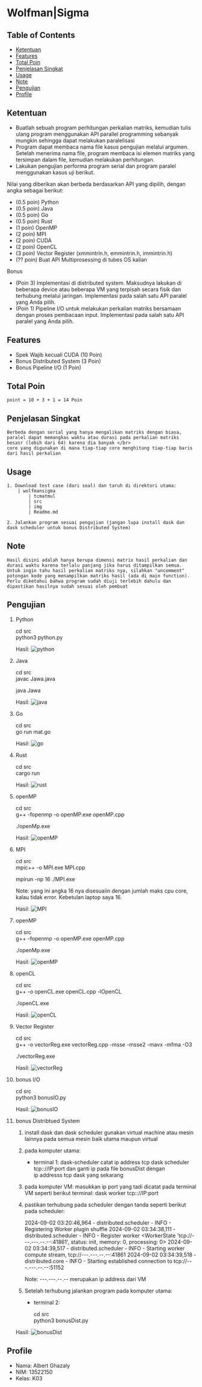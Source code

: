 # Wolfman|Sigma


## Table of Contents
* [Ketentuan](#ketentuan)
* [Features](#Features)
* [Total Poin](#total-poin)
* [Penjelasan Singkat](#penjelasan-singkat)
* [Usage](#usage)
* [Note](#note)
* [Pengujian](#pengujian)
* [Profile](#profile)
## Ketentuan
- Buatlah sebuah program perhitungan perkalian matriks, kemudian tulis ulang program menggunakan API parallel programming sebanyak mungkin sehingga dapat melakukan paralelisasi 
- Program dapat membaca nama file kasus pengujian melalui argumen. Setelah menerima nama file, program membaca isi elemen matriks yang tersimpan dalam file, kemudian melakukan perhitungan.
- Lakukan pengujian performa program serial dan program paralel menggunakan kasus uji berikut.

Nilai yang diberikan akan berbeda berdasarkan API yang dipilih, dengan angka sebagai berikut:
- (0.5 poin) Python
- (0.5 poin) Java
- (0.5 poin) Go
- (0.5 poin) Rust
- (1 poin) OpenMP
- (2 poin) MPI
- (2 poin) CUDA
- (2 poin) OpenCL
- (3 poin) Vector Register (xmmintrin.h,  emmintrin.h,  immintrin.h)
- (?? poin) Buat API Multiprosessing di tubes OS kalian

Bonus
- (Poin 3) Implementasi di distributed system. Maksudnya lakukan di beberapa device atau beberapa VM yang terpisah secara fisik dan terhubung melalui jaringan. Implementasi pada salah satu API paralel yang Anda pilih.
- (Poin 1) Pipeline I/O untuk melakukan perkalian matriks bersamaan dengan proses pembacaan input. Implementasi pada salah satu API paralel yang Anda pilih.


## Features
- Spek Wajib kecuali CUDA (10 Poin)
- Bonus Distributed System (3 Poin)
- Bonus Pipeline I/O (1 Poin)
## Total Poin
    point = 10 + 3 + 1 = 14 Poin
    
## Penjelasan Singkat
    Berbeda dengan serial yang hanya mengalikan matriks dengan biasa, paralel dapat memangkas waktu atau durasi pada perkalian matriks besasr (lebih dari 64) karena dia banyak </br>
    core yang digunakan di mana tiap-tiap core menghitung tiap-tiap baris dari hasil perkalian
    
## Usage
    1. Download test case (dari soal) dan taruh di direktori utama:
        | wolfmansigma
            | tcmatmul
            | src
            | img
            | Readme.md

    2. Jalankan program sesuai pengujian (jangan lupa install dask dan dask scheduler untuk bonus Distributed System)

## Note
    Hasil disini adalah hanya berupa dimensi matrix hasil perkalian dan durasi waktu karena terlalu panjang jika harus ditampilkan semua. Untuk ingin tahu hasil perkalian matriks nya, silahkan "uncomment" potongan kode yang menampilkan matriks hasil (ada di main function). Perlu diketahui bahwa program sudah diuji terlebih dahulu dan dipastikan hasilnya sudah sesuai oleh pembuat
## Pengujian
1. Python

    cd src </br>
    python3 python.py

    Hasil:
    ![python](./img/python.png)

2. Java

    cd src </br>
    javac Jawa.java

    java Jawa

    Hasil: 
    ![java](./img/java.png) 
3. Go

    cd src </br>
    go run mat.go

    Hasil: 
    ![go](./img/go.png)
3. Rust

    cd src </br>
    cargo run

    Hasil: 
    ![rust](./img/rust.png)
4. openMP

    cd src </br>
    g++ -fopenmp -o openMP.exe openMP.cpp

    ./openMp.exe

    Hasil: 
    ![openMP](./img/openMP.png)
5. MPI

    cd src </br>
    mpic++ -o MPI.exe MPI.cpp

    mpirun -np 16 ./MPI.exe

    Note: yang ini angka 16 nya disesuaiin dengan jumlah maks cpu core, kalau tidak error. Kebetulan laptop saya 16.

    Hasil: 
    ![MPI](./img/mpi.png)
6. openMP

    cd src </br>
    g++ -fopenmp -o openMP.exe openMP.cpp

    ./openMp.exe

    Hasil: 
    ![openMP](./img/openMP.png) 
7. openCL

    cd src </br>
    g++ -o openCL.exe openCL.cpp -lOpenCL

    ./openCL.exe

    Hasil: 
    ![openCL](./img/openCL.png) 
8. Vector Register

    cd src </br>
    g++ -o vectorReg.exe vectorReg.cpp -msse -msse2 -mavx -mfma -O3

    ./vectorReg.exe

    Hasil: 
    ![vectorReg](./img/vectorReg.png) 

9. bonus I/O

    cd src </br>
    python3 bonusIO.py

    Hasil: 
    ![bonusIO](./img/bonusIO.png) 

10. bonus Distribtued System
    1. install dask dan dask scheduler gunakan virtual machine atau mesin lainnya pada semua mesin baik utama maupun virtual
    2. pada komputer utama:
        - terminal 1: 
            dask-scheduler
        catat ip address tcp dask scheduler tcp:://IP:port dan ganti ip pada file bonusDist dengan </br>
        ip addresss tcp dask yang sekarang
    3. pada komputer VM:
        masukkan ip port yang tadi dicatat pada terminal VM seperti berikut
        terminal:
            dask worker tcp:://IP:port 
    4. pastikan terhubung pada scheduler dengan tanda seperti berikut pada scheduler:

        2024-09-02 03:20:46,964 - distributed.scheduler - INFO - Registering Worker plugin shuffle
        2024-09-02 03:34:38,111 - distributed.scheduler - INFO - Register worker <WorkerState 'tcp://---.---.--.--:41861', status: init, memory: 0, processing: 0>
        2024-09-02 03:34:39,517 - distributed.scheduler - INFO - Starting worker compute stream, tcp://---.---.--.--:41861
        2024-09-02 03:34:39,518 - distributed.core - INFO - Starting established connection to tcp://---.---.--.--:51152

        Note: ---.---.--.-- merupakan ip address dari VM

    5. Setelah terhubung jalankan program pada komputer utama:
        - terminal 2:

            cd src</br>
            python3 bonusDist.py
        
    Hasil: 
    ![bonusDist](./img/bonusDist.png)
    

        




## Profile
* Nama: Albert Ghazaly
* NIM: 13522150
* Kelas: K03
